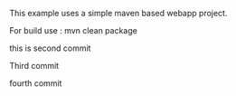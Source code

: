 This example uses a simple maven based webapp project.

For build use : mvn clean package

this is second commit

Third commit

fourth commit

